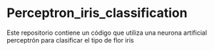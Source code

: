 # Perceptron_iris_classification
Este repositorio contiene un código que utiliza una neurona artificial perceptrón para clasificar el tipo de flor iris
